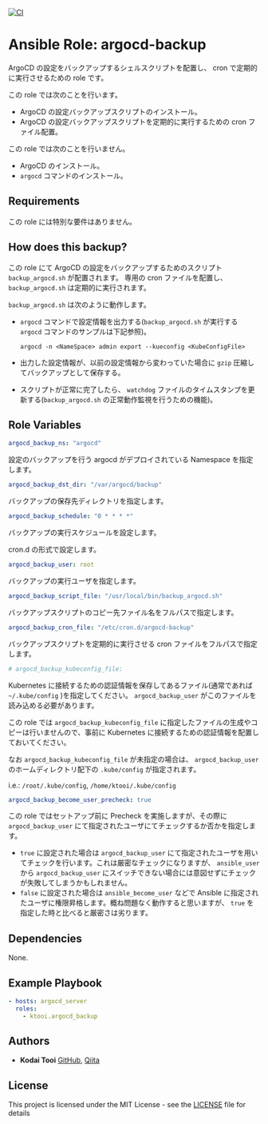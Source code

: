 [![CI](https://github.com/ktooi/ansible-role-argocd-backup/workflows/CI/badge.svg)](https://github.com/ktooi/ansible-role-argocd-backup/actions?query=workflow%3ACI+branch%3Amain)

# Ansible Role: argocd-backup

ArgoCD の設定をバックアップするシェルスクリプトを配置し、 cron で定期的に実行させるための role です。

この role では次のことを行います。

* ArgoCD の設定バックアップスクリプトのインストール。
* ArgoCD の設定バックアップスクリプトを定期的に実行するための cron ファイル配置。

この role では次のことを行いません。

* ArgoCD のインストール。
* `argocd` コマンドのインストール。

## Requirements

この role には特別な要件はありません。

## How does this backup?

この role にて ArgoCD の設定をバックアップするためのスクリプト `backup_argocd.sh` が配置されます。
専用の cron ファイルを配置し、 `backup_argocd.sh` は定期的に実行されます。

`backup_argocd.sh` は次のように動作します。

* `argocd` コマンドで設定情報を出力する(`backup_argocd.sh` が実行する `argocd` コマンドのサンプルは下記参照)。

    ```
    argocd -n <NameSpace> admin export --kueconfig <KubeConfigFile>
    ```
* 出力した設定情報が、以前の設定情報から変わっていた場合に `gzip` 圧縮してバックアップとして保存する。
* スクリプトが正常に完了したら、 `watchdog` ファイルのタイムスタンプを更新する(`backup_argocd.sh` の正常動作監視を行うための機能)。

## Role Variables

```yaml
argocd_backup_ns: "argocd"
```

設定のバックアップを行う argocd がデプロイされている Namespace を指定します。

```yaml
argocd_backup_dst_dir: "/var/argocd/backup"
```

バックアップの保存先ディレクトリを指定します。

```yaml
argocd_backup_schedule: "0 * * * *"
```

バックアップの実行スケジュールを設定します。

cron.d の形式で設定します。

```yaml
argocd_backup_user: root
```

バックアップの実行ユーザを指定します。

```yaml
argocd_backup_script_file: "/usr/local/bin/backup_argocd.sh"
```

バックアップスクリプトのコピー先ファイル名をフルパスで指定します。

```yaml
argocd_backup_cron_file: "/etc/cron.d/argocd-backup"
```

バックアップスクリプトを定期的に実行させる cron ファイルをフルパスで指定します。

```yaml
# argocd_backup_kubeconfig_file:
```

Kubernetes に接続するための認証情報を保存してあるファイル(通常であれば `~/.kube/config` )を指定してください。
`argocd_backup_user` がこのファイルを読み込める必要があります。

この role では `argocd_backup_kubeconfig_file` に指定したファイルの生成やコピーは行いませんので、事前に Kubernetes に接続するための認証情報を配置しておいてください。

なお `argocd_backup_kubeconfig_file` が未指定の場合は、 `argocd_backup_user` のホームディレクトリ配下の `.kube/config` が指定されます。

i.e.: `/root/.kube/config`, `/home/ktooi/.kube/config`

```yaml
argocd_backup_become_user_precheck: true
```

この role ではセットアップ前に Precheck を実施しますが、その際に `argocd_backup_user` にて指定されたユーザにてチェックするか否かを指定します。

* `true` に設定された場合は `argocd_backup_user` にて指定されたユーザを用いてチェックを行います。これは厳密なチェックになりますが、
  `ansible_user` から `argocd_backup_user` にスイッチできない場合には意図せずにチェックが失敗してしまうかもしれません。
* `false` に設定された場合は `ansible_become_user` などで Ansible に指定されたユーザに権限昇格します。概ね問題なく動作すると思いますが、 `true` を指定した時と比べると厳密さは劣ります。

## Dependencies

None.

## Example Playbook

```yaml
- hosts: argocd_server
  roles:
    - ktooi.argocd_backup
```

## Authors

* **Kodai Tooi** [GitHub](https://github.com/ktooi), [Qiita](https://qiita.com/ktooi)

## License

This project is licensed under the MIT License - see the [LICENSE](LICENSE) file for details
